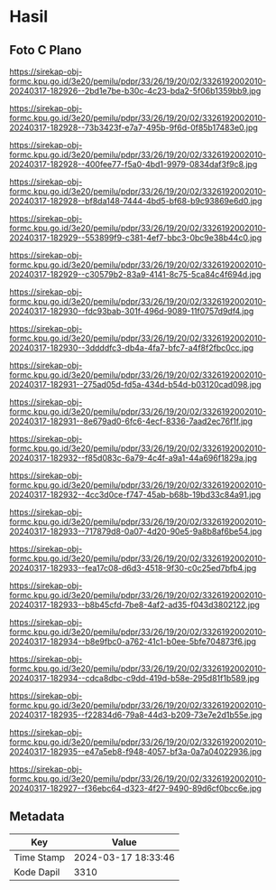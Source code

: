 # Hasil

## Foto C Plano

https://sirekap-obj-formc.kpu.go.id/3e20/pemilu/pdpr/33/26/19/20/02/3326192002010-20240317-182926--2bd1e7be-b30c-4c23-bda2-5f06b1359bb9.jpg

https://sirekap-obj-formc.kpu.go.id/3e20/pemilu/pdpr/33/26/19/20/02/3326192002010-20240317-182928--73b3423f-e7a7-495b-9f6d-0f85b17483e0.jpg

https://sirekap-obj-formc.kpu.go.id/3e20/pemilu/pdpr/33/26/19/20/02/3326192002010-20240317-182928--400fee77-f5a0-4bd1-9979-0834daf3f9c8.jpg

https://sirekap-obj-formc.kpu.go.id/3e20/pemilu/pdpr/33/26/19/20/02/3326192002010-20240317-182928--bf8da148-7444-4bd5-bf68-b9c93869e6d0.jpg

https://sirekap-obj-formc.kpu.go.id/3e20/pemilu/pdpr/33/26/19/20/02/3326192002010-20240317-182929--553899f9-c381-4ef7-bbc3-0bc9e38b44c0.jpg

https://sirekap-obj-formc.kpu.go.id/3e20/pemilu/pdpr/33/26/19/20/02/3326192002010-20240317-182929--c30579b2-83a9-4141-8c75-5ca84c4f694d.jpg

https://sirekap-obj-formc.kpu.go.id/3e20/pemilu/pdpr/33/26/19/20/02/3326192002010-20240317-182930--fdc93bab-301f-496d-9089-11f0757d9df4.jpg

https://sirekap-obj-formc.kpu.go.id/3e20/pemilu/pdpr/33/26/19/20/02/3326192002010-20240317-182930--3ddddfc3-db4a-4fa7-bfc7-a4f8f2fbc0cc.jpg

https://sirekap-obj-formc.kpu.go.id/3e20/pemilu/pdpr/33/26/19/20/02/3326192002010-20240317-182931--275ad05d-fd5a-434d-b54d-b03120cad098.jpg

https://sirekap-obj-formc.kpu.go.id/3e20/pemilu/pdpr/33/26/19/20/02/3326192002010-20240317-182931--8e679ad0-6fc6-4ecf-8336-7aad2ec76f1f.jpg

https://sirekap-obj-formc.kpu.go.id/3e20/pemilu/pdpr/33/26/19/20/02/3326192002010-20240317-182932--f85d083c-6a79-4c4f-a9a1-44a696f1829a.jpg

https://sirekap-obj-formc.kpu.go.id/3e20/pemilu/pdpr/33/26/19/20/02/3326192002010-20240317-182932--4cc3d0ce-f747-45ab-b68b-19bd33c84a91.jpg

https://sirekap-obj-formc.kpu.go.id/3e20/pemilu/pdpr/33/26/19/20/02/3326192002010-20240317-182933--717879d8-0a07-4d20-90e5-9a8b8af6be54.jpg

https://sirekap-obj-formc.kpu.go.id/3e20/pemilu/pdpr/33/26/19/20/02/3326192002010-20240317-182933--fea17c08-d6d3-4518-9f30-c0c25ed7bfb4.jpg

https://sirekap-obj-formc.kpu.go.id/3e20/pemilu/pdpr/33/26/19/20/02/3326192002010-20240317-182933--b8b45cfd-7be8-4af2-ad35-f043d3802122.jpg

https://sirekap-obj-formc.kpu.go.id/3e20/pemilu/pdpr/33/26/19/20/02/3326192002010-20240317-182934--b8e9fbc0-a762-41c1-b0ee-5bfe704873f6.jpg

https://sirekap-obj-formc.kpu.go.id/3e20/pemilu/pdpr/33/26/19/20/02/3326192002010-20240317-182934--cdca8dbc-c9dd-419d-b58e-295d81f1b589.jpg

https://sirekap-obj-formc.kpu.go.id/3e20/pemilu/pdpr/33/26/19/20/02/3326192002010-20240317-182935--f22834d6-79a8-44d3-b209-73e7e2d1b55e.jpg

https://sirekap-obj-formc.kpu.go.id/3e20/pemilu/pdpr/33/26/19/20/02/3326192002010-20240317-182935--e47a5eb8-f948-4057-bf3a-0a7a04022936.jpg

https://sirekap-obj-formc.kpu.go.id/3e20/pemilu/pdpr/33/26/19/20/02/3326192002010-20240317-182927--f36ebc64-d323-4f27-9490-89d6cf0bcc6e.jpg


## Metadata

| Key        | Value               |
| ---------- | ------------------- |
| Time Stamp | 2024-03-17 18:33:46 |
| Kode Dapil | 3310                |




